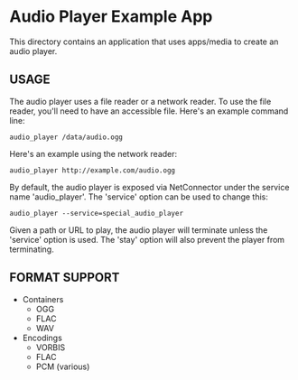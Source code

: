 # Audio Player Example App

This directory contains an application that uses apps/media to create an audio
player.

## USAGE

The audio player uses a file reader or a network reader. To use the file
reader, you'll need to have an accessible file. Here's an example command line:

    audio_player /data/audio.ogg

Here's an example using the network reader:

    audio_player http://example.com/audio.ogg

By default, the audio player is exposed via NetConnector under the service name
'audio_player'. The 'service' option can be used to change this:

    audio_player --service=special_audio_player

Given a path or URL to play, the audio player will terminate unless the
'service' option is used. The 'stay' option will also prevent the player from
terminating.

## FORMAT SUPPORT

* Containers
  * OGG
  * FLAC
  * WAV
* Encodings
  * VORBIS
  * FLAC
  * PCM (various)
